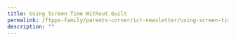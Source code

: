 ```yaml
---
title: Using Screen Time Without Guilt
permalink: /ftpps-family/parents-corner/ict-newsletter/using-screen-time-without-guilt/
description: ""
---
```

